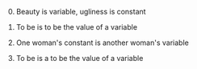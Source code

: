 0. Beauty is variable, ugliness is constant

1. To be is to be the value of a variable

2. One woman's constant is another woman's variable


3. To be is a to be the value of a variable


